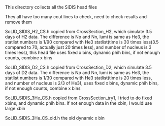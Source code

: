 This directory collects all the SIDIS head files

They all have too many cout lines to check, need to check results and remove them

SoLID_SIDIS_H2_CS.h copied from CrossSection_H2, which simulate 3.5 days of H2 data. The difference is Np and Nn, lumi is same as He3, the statlist numbers is 1/90 compared with He3 statlist(time is 30 times less(3.5 compared to 70, actually just 20 times less), and number of nucleus is 3 times less), this head file uses fixed x bins, dynamic phih bins, if not enough counts, combine x bins

SoLID_SIDIS_D2_CS.h copied from CrossSection_D2, which simulate 3.5 days of D2 data. The difference is Np and Nn, lumi is same as He3, the statlist numbers is 1/30 compared with He3 statlist(time is 20 times less, and number of nucleus is 2/3 of He3), uses fixed x bins, dynamic phih bins, if not enough counts, combine x bins

SoLID_SIDIS_3He_CS.h copied from CrossSection_try1, I tried to do fixed xbins, and dynamic phih bins. If not enough data in the xbin, I would use large xbin

SoLID_SIDIS_3He_CS_old.h the old dynamic x bin 
